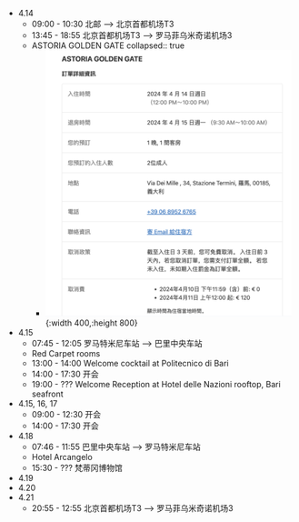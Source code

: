 - 4.14
	- 09:00 - 10:30  北邮 --> 北京首都机场T3
	- 13:45 - 18:55  北京首都机场T3 --> 罗马菲乌米奇诺机场3
	- ASTORIA GOLDEN GATE
	  collapsed:: true
		- ![image.png](../assets/image_1712994361498_0.png){:width 400,:height 800}
- 4.15
	- 07:45 - 12:05  罗马特米尼车站 --> 巴里中央车站
	- Red Carpet rooms
	- 13:00 - 14:00  Welcome cocktail at Politecnico di Bari
	- 14:00 - 17:30  开会
	- 19:00 - ???      Welcome Reception at Hotel delle Nazioni rooftop, Bari seafront
- 4.15, 16, 17
	- 09:00 - 12:30  开会
	- 14:00 - 17:30  开会
- 4.18
	- 07:46 - 11:55  巴里中央车站 --> 罗马特米尼车站
	- Hotel Arcangelo
	- 15:30 - ???      梵蒂冈博物馆
- 4.19
- 4.20
- 4.21
	- 20:55 - 12:55  北京首都机场T3 --> 罗马菲乌米奇诺机场3
